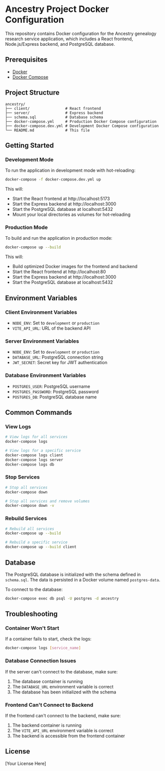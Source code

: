 # Ancestry Project Docker Configuration

This repository contains Docker configuration for the Ancestry genealogy research service application, which includes a React frontend, Node.js/Express backend, and PostgreSQL database.

## Prerequisites

- [Docker](https://docs.docker.com/get-docker/)
- [Docker Compose](https://docs.docker.com/compose/install/)

## Project Structure

```
ancestry/
├── client/                # React frontend
├── server/                # Express backend
├── schema.sql             # Database schema
├── docker-compose.yml     # Production Docker Compose configuration
├── docker-compose.dev.yml # Development Docker Compose configuration
└── README.md              # This file
```

## Getting Started

### Development Mode

To run the application in development mode with hot-reloading:

```bash
docker-compose -f docker-compose.dev.yml up
```

This will:
- Start the React frontend at http://localhost:5173
- Start the Express backend at http://localhost:3000
- Start the PostgreSQL database at localhost:5432
- Mount your local directories as volumes for hot-reloading

### Production Mode

To build and run the application in production mode:

```bash
docker-compose up --build
```

This will:
- Build optimized Docker images for the frontend and backend
- Start the React frontend at http://localhost:80
- Start the Express backend at http://localhost:3000
- Start the PostgreSQL database at localhost:5432

## Environment Variables

### Client Environment Variables

- `NODE_ENV`: Set to `development` or `production`
- `VITE_API_URL`: URL of the backend API

### Server Environment Variables

- `NODE_ENV`: Set to `development` or `production`
- `DATABASE_URL`: PostgreSQL connection string
- `JWT_SECRET`: Secret key for JWT authentication

### Database Environment Variables

- `POSTGRES_USER`: PostgreSQL username
- `POSTGRES_PASSWORD`: PostgreSQL password
- `POSTGRES_DB`: PostgreSQL database name

## Common Commands

### View Logs

```bash
# View logs for all services
docker-compose logs

# View logs for a specific service
docker-compose logs client
docker-compose logs server
docker-compose logs db
```

### Stop Services

```bash
# Stop all services
docker-compose down

# Stop all services and remove volumes
docker-compose down -v
```

### Rebuild Services

```bash
# Rebuild all services
docker-compose up --build

# Rebuild a specific service
docker-compose up --build client
```

## Database

The PostgreSQL database is initialized with the schema defined in `schema.sql`. The data is persisted in a Docker volume named `postgres-data`.

To connect to the database:

```bash
docker-compose exec db psql -U postgres -d ancestry
```

## Troubleshooting

### Container Won't Start

If a container fails to start, check the logs:

```bash
docker-compose logs [service_name]
```

### Database Connection Issues

If the server can't connect to the database, make sure:
1. The database container is running
2. The `DATABASE_URL` environment variable is correct
3. The database has been initialized with the schema

### Frontend Can't Connect to Backend

If the frontend can't connect to the backend, make sure:
1. The backend container is running
2. The `VITE_API_URL` environment variable is correct
3. The backend is accessible from the frontend container

## License

[Your License Here]

